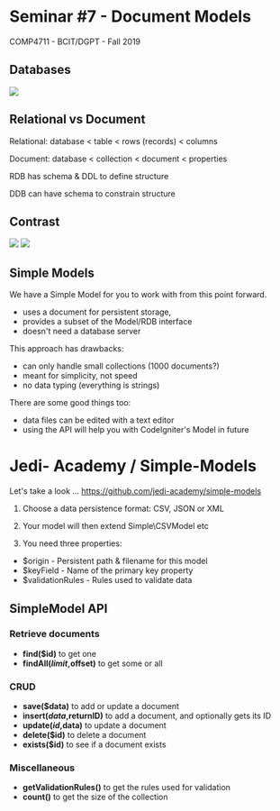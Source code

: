# Seminar #7 - Document Models
COMP4711 - BCIT/DGPT - Fall 2019

## Databases

<img src="/pix/lessons/x/slide_23.jpg"/>

## Relational vs Document

Relational: database < table < rows (records) < columns

Document: database < collection < document < properties

RDB has schema & DDL to define structure

DDB can have schema to constrain structure

## Contrast

<img src="/pix/lessons/x/i5.png"/>

<img src="/pix/lessons/x/i6.png"/>


## Simple Models

We have a Simple Model  for you to work with from this point forward.

- uses a document for persistent storage,
- provides a subset of the Model/RDB interface
- doesn't need a database server

This approach has drawbacks:

- can only handle small collections (1000 documents?)
- meant for simplicity, not speed
- no data typing (everything is strings)

There are some good things too:

- data files can be edited with a text editor
- using the API will help you with CodeIgniter's Model in future

# Jedi- Academy / Simple-Models

Let's take a look ... https://github.com/jedi-academy/simple-models

1. Choose a data persistence format: CSV, JSON or XML

2. Your model will then extend Simple\CSVModel etc

3. You need three properties:
    
-    $origin - Persistent path & filename for this model
-    $keyField - Name of the primary key property
-    $validationRules - Rules used to validate data

## SimpleModel API

### Retrieve documents

- **find($id)** to get one
- **findAll($limit,$offset)** to get some or all

### CRUD

- **save($data)** to add or update a document
- **insert($data,$returnID)** to add a document, and optionally gets its ID
- **update($id,$data)** to update a document
- **delete($id)** to delete a document
- **exists($id)** to see if a document exists

### Miscellaneous

- **getValidationRules()** to get the rules used for validation
- **count()** to get the size of the collection

